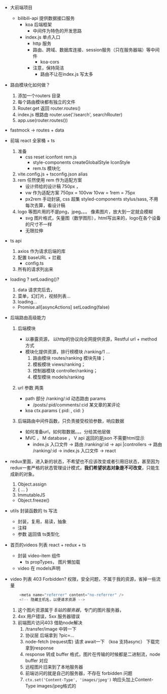 - 大前端项目
    - bilibili-api 提供数据接口服务
        - koa  后端框架
            - 中间件为特色的开发思路
        - index.js  单点入口
            - http 服务
            - 路由、跨域、数据库连接、session服务（只在服务器端）等中间件
                - koa-cors
            - 注意，保持简洁
                - 路由不让在index.js 写太多

- 路由模块化如何做？
    1. 添加一个routers 目录
    2. 每个路由模块都有独立的文件
    3. Router.get  返回 router.routes()
    4. index.js 根路由 router.use('/search', searchRouter)
    5. app.use(router.routes())

- fastmock -> routes + data 

- 前端 react 全家桶 + ts
    1. 准备
        - css reset   iconfont   rem.js 
            - style-components  createGlobalStyle  IconStyle
            - rem.ts 模块化
    2. vite.config.js + tsconfig.json   alias
    3. rem 任然使用 rem 作为适配方案
        - 设计师给的设计稿 750px ，
        - vw 作为适配方案 750px = 100vw   10vw = 1rem = 75px
        - px2rem 手动封装,  css 超集 styled-components stylus/sass, 不用每次去算，看设计稿
    4. logo 等图片用的不是png，jpeg。。。  像素图片，放大到一定就会模糊
        - svg 图片格式，矢量图（数学图形），html写出来的，logo在各个设备的尺寸不一样
        - 无限拉伸

- ts  api
    1. axios 作为请求后端的库
    2. 配置 baseURL + 拦截
        - config.ts
    3. 所有的请求列出来

- loading ? setLoading()?
    1. data 请求完后去，
    2. 菜单，幻灯片，视频列表...
    3. loading...
    - Promise.all[asyncActions]   setLoading(false)

- 后端路由高级能力
    1. 后端模块
        - 以暴露资源， 以http的协议向全网提供资源，Restful  url + method 方式
        - 模块化提供资源，排行榜模块 /ranking/1 ...
            1. 路由模块 routes/ranking 模块先锋；
            2. 模板模块  views/ranking；
            3. 控制器模块 controller/ranking；
            4. 模型模块 models/ranking

    2. url 参数  两类
        - path  部分 /ranking/:id  动态路由 params
            - /posts/:pid/comments/:cid   某文章的某评论
        - koa  ctx.params { pid:  , cid: }

    3. 后端路由中间件函数，只负责接受校验参数，响应数据
        - 如何准备url，如何取数据。。。分给其他层做
        - MVC ， M database ， V api 返回的是json 不需要html显示
            - index.js 入口文件 -> 路由 /ranking/:id -> api |controllers -> 路由 /ranking/:id  -> index.js 入口文件 -> react

- redux里面，进入新的状态，不希望也不应该改变或者引用旧状态，甚至因为redux一套严格的状态管理设计模式，**我们希望状态对象是不可改变**，只能生成新的对象。
    1. Object.assign
    2. { ... }
    3. ImmutableJS
    - Object.freeze()

- utils 封装函数的 ts 写法
    - 封装，复用，易读，抽象
    - 注释
    - 参数  返回值  ts类型化

- 首页的videos  列表 react + redux + ts
    - 封装 video-item 组件 
        - ts  propTypes， 图片懒加载
    - video   在 models声明

- video 列表  403 Forbidden?  权限，安全问题，不属于我的资源，省掉一些流量
    ```js
        <meta name="referrer" content="no-referrer" />
        <!-- 隐藏主机名，以便请求资源 -->
    ```
    1. 这个图片资源属于 *B站的服务器*，专门的图片服务器，
    2. 4xx 用户错误，5xx 服务器错误
    3. 前端图片访问403 借助node解决
        1. /transfer/image 中转一下
        2. 协议层  后端拿到 ?pic=...   
        3. node-fetch (request库) 请求 await一下 （koa 支持async） 下载完拿到response
        4. response 转成 buffer 格式，图片在传输的时候都是二进制流，node  buffer 对应
        5. 远程图片旧来到了本地服务器
        6. 前端访问的就是自己的服务器，不存在 forbidden 问题
        7. `ctx.set('Content-Type', 'images/jpeg')`  响应头加上Content-Type  images/jpeg格式的

